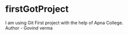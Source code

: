 # firstGotProject
I am using Git First project with the help of Apna College.
<br/>
Author - Govind verma
